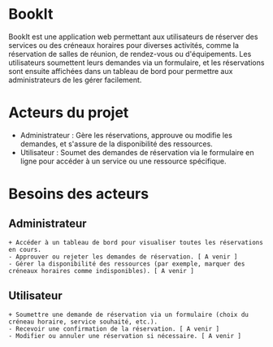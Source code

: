 # BookIt
BookIt est une application web permettant aux utilisateurs de réserver des services ou des créneaux horaires pour diverses activités, comme la réservation de salles de réunion, de rendez-vous ou d'équipements. Les utilisateurs soumettent leurs demandes via un formulaire, et les réservations sont ensuite affichées dans un tableau de bord pour permettre aux administrateurs de les gérer facilement.

# Acteurs du projet
- Administrateur : Gère les réservations, approuve ou modifie les demandes, et s'assure de la disponibilité des ressources.
- Utilisateur : Soumet des demandes de réservation via le formulaire en ligne pour accéder à un service ou une ressource spécifique.

# Besoins des acteurs
## Administrateur
    + Accéder à un tableau de bord pour visualiser toutes les réservations en cours.
    - Approuver ou rejeter les demandes de réservation. [ A venir ]
    - Gérer la disponibilité des ressources (par exemple, marquer des créneaux horaires comme indisponibles). [ A venir ]
## Utilisateur
    + Soumettre une demande de réservation via un formulaire (choix du créneau horaire, service souhaité, etc.).
    - Recevoir une confirmation de la réservation. [ A venir ]
    - Modifier ou annuler une réservation si nécessaire. [ A venir ]
